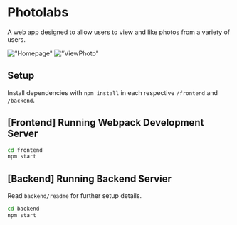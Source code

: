 # Photolabs

A web app designed to allow users to view and like photos from a variety of users.

!["Homepage"](https://i.imgur.com/ucB9LgI.jpeg)
!["ViewPhoto"](https://i.imgur.com/ioQ9fiH.jpeg)

## Setup

Install dependencies with `npm install` in each respective `/frontend` and `/backend`.

## [Frontend] Running Webpack Development Server

```sh
cd frontend
npm start
```

## [Backend] Running Backend Servier

Read `backend/readme` for further setup details.

```sh
cd backend
npm start
```
